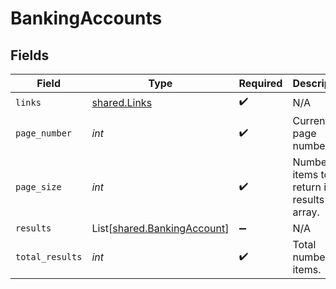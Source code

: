 # BankingAccounts


## Fields

| Field                                                                | Type                                                                 | Required                                                             | Description                                                          |
| -------------------------------------------------------------------- | -------------------------------------------------------------------- | -------------------------------------------------------------------- | -------------------------------------------------------------------- |
| `links`                                                              | [shared.Links](../../models/shared/links.md)                         | :heavy_check_mark:                                                   | N/A                                                                  |
| `page_number`                                                        | *int*                                                                | :heavy_check_mark:                                                   | Current page number.                                                 |
| `page_size`                                                          | *int*                                                                | :heavy_check_mark:                                                   | Number of items to return in results array.                          |
| `results`                                                            | List[[shared.BankingAccount](../../models/shared/bankingaccount.md)] | :heavy_minus_sign:                                                   | N/A                                                                  |
| `total_results`                                                      | *int*                                                                | :heavy_check_mark:                                                   | Total number of items.                                               |